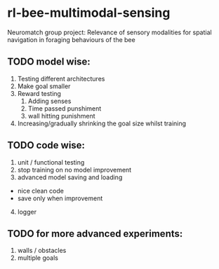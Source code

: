 # rl-bee-multimodal-sensing
Neuromatch group project: Relevance of sensory modalities for spatial navigation in foraging behaviours of the bee


## TODO model wise:
1. Testing different architectures
2. Make goal smaller
3. Reward testing 
   1. Adding senses
   2. Time passed punshiment
   3. wall hitting punishment
4. Increasing/gradually shrinking the goal size whilst training

## TODO code wise:
1. unit / functional testing 
2. stop training on no model improvement
3. advanced model saving and loading 
  - nice clean code
  - save only when improvement  
4. logger 
   


## TODO for more advanced experiments:
1. walls / obstacles
3. multiple goals
